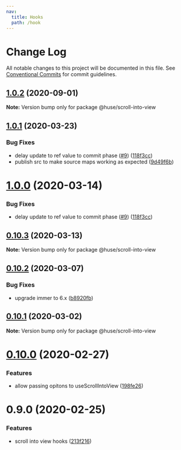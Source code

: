 ```yaml
---
nav:
  title: Hooks
  path: /hook
---
```


# Change Log

All notable changes to this project will be documented in this file.
See [Conventional Commits](https://conventionalcommits.org) for commit guidelines.

## [1.0.2](https://github.com/ecomfe/react-hooks/compare/@huse/scroll-into-view@1.0.1...@huse/scroll-into-view@1.0.2) (2020-09-01)

**Note:** Version bump only for package @huse/scroll-into-view





## [1.0.1](https://github.com/ecomfe/react-hooks/compare/@huse/scroll-into-view@0.10.2...@huse/scroll-into-view@1.0.1) (2020-03-23)


### Bug Fixes

* delay update to ref value to commit phase ([#9](https://github.com/ecomfe/react-hooks/issues/9)) ([118f3cc](https://github.com/ecomfe/react-hooks/commit/118f3cc61a48422b06e3d3652de8c619aed1521e))
* publish src to make source maps working as expected ([9d49f6b](https://github.com/ecomfe/react-hooks/commit/9d49f6b294a445c302f05da958c6e427e7eae669))





# [1.0.0](https://github.com/ecomfe/react-hooks/compare/@huse/scroll-into-view@0.10.2...@huse/scroll-into-view@1.0.0) (2020-03-14)


### Bug Fixes

* delay update to ref value to commit phase ([#9](https://github.com/ecomfe/react-hooks/issues/9)) ([118f3cc](https://github.com/ecomfe/react-hooks/commit/118f3cc61a48422b06e3d3652de8c619aed1521e))





## [0.10.3](https://github.com/ecomfe/react-hooks/compare/@huse/scroll-into-view@0.10.2...@huse/scroll-into-view@0.10.3) (2020-03-13)

**Note:** Version bump only for package @huse/scroll-into-view





## [0.10.2](https://github.com/ecomfe/react-hooks/compare/@huse/scroll-into-view@0.10.1...@huse/scroll-into-view@0.10.2) (2020-03-07)


### Bug Fixes

* upgrade immer to 6.x ([b8920fb](https://github.com/ecomfe/react-hooks/commit/b8920fb67a14bd111b543efdcd58b67b8277ba46))





## [0.10.1](https://github.com/ecomfe/react-hooks/compare/@huse/scroll-into-view@0.10.0...@huse/scroll-into-view@0.10.1) (2020-03-02)

**Note:** Version bump only for package @huse/scroll-into-view





# [0.10.0](https://github.com/ecomfe/react-hooks/compare/@huse/scroll-into-view@0.9.0...@huse/scroll-into-view@0.10.0) (2020-02-27)


### Features

* allow passing opitons to useScrollIntoView ([198fe26](https://github.com/ecomfe/react-hooks/commit/198fe26a0fa82f9a5e94a593d80417620b23ce28))





# 0.9.0 (2020-02-25)


### Features

* scroll into view hooks ([213f216](https://github.com/ecomfe/react-hooks/commit/213f216b943f43362f2d30f5517a9c294d94ea40))
